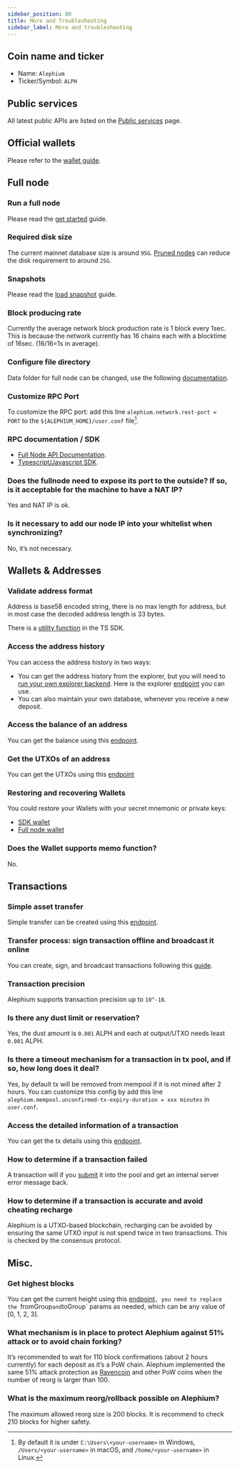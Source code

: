 ```yaml
---
sidebar_position: 80
title: More and Troubleshooting
sidebar_label: More and troubleshooting
---
```



## Coin name and ticker

* Name: `Alephium`
* Ticker/Symbol: `ALPH`

## Public services

All latest public APIs are listed on the [Public services](/infrastructure/public-services.md) page.

## Official wallets

Please refer to the [wallet guide](/wallet).

## Full node 

### Run a full node
Please read the [get started](/full-node/getting-started.md) guide.

### Required disk size
The current mainnet database size is around `95G`. [Pruned
nodes](../full-node/full-node-more#pruning) can reduce the disk
requirement to around `25G`.

### Snapshots

Please read the [load snapshot](/full-node/loading-snapshot) guide.

### Block producing rate

Currently the average network block production rate is 1 block every 1sec.
This is because the network currently has 16 chains each with a blocktime of 16sec. (16/16=1s in average).

### Configure file directory

Data folder for full node can be changed, use the following [documentation](../full-node/full-node-more.md#moving-the-alephium-data-folder).

### Customize RPC Port

To customize the RPC port: add this line `alephium.network.rest-port =
PORT` to the `${ALEPHIUM_HOME}/user.conf` file[^1].

### RPC documentation / SDK

- [Full Node API Documentation](https://node.mainnet.alephium.org/docs).
- [Typescript/Javascript SDK](https://github.com/alephium/alephium-web3).

### Does the fullnode need to expose its port to the outside? If so, is it acceptable for the machine to have a NAT IP?

Yes and NAT IP is ok.

### Is it necessary to add our node IP into your whitelist when synchronizing?

No, it’s not necessary.


## Wallets & Addresses

### Validate address format

Address is base58 encoded string, there is no max length for address, but in most case the decoded address length is 33 bytes.

There is a [utility function](https://github.com/alephium/alephium-web3/blob/31823ffdc7e8c430e5d27f7ac980db3529724ef4/packages/web3/src/utils/exchange.ts#L23-L41) in the TS SDK.

### Access the address history

You can access the address history in two ways:
* You can get the address history from the explorer, but you will need
  to [run your own explorer
  backend](/full-node/explorer-backend). Here is the explorer
  [endpoint](https://backend.mainnet.alephium.org/docs/#/Addresses/getAddressesAddressTransactions)
  you can use.
* You can also maintain your own database, whenever you receive a new deposit.

### Access the balance of an address

You can get the balance using this [endpoint](https://wallet.mainnet.alephium.org/docs/#/Addresses/getAddressesAddressBalance).

### Get the UTXOs of an address

You can get the UTXOs using this [endpoint](https://wallet.mainnet.alephium.org/docs/#/Addresses/getAddressesAddressUtxos)

### Restoring and recovering Wallets

You could restore your Wallets with your secret mnemonic or private keys:
* [SDK wallet](https://github.com/alephium/alephium-web3/blob/713f48088653a637aca15cbbfde1601207fe6940/packages/web3-wallet/src/hd-wallet.ts#L112-L185)
* [Full node wallet](https://wallet.mainnet.alephium.org/docs/#/Wallets/putWallets)

### Does the Wallet supports memo function?

No.


## Transactions

### Simple asset transfer

Simple transfer can be created using this [endpoint](../exchange/#create-a-transaction).


### Transfer process: sign transaction offline and broadcast it online

You can create, sign, and broadcast transactions following this [guide](./exchange#transaction-apis).

### Transaction precision

Alephium supports transaction precision up to `10^-18`.

### Is there any dust limit or reservation?

Yes, the dust amount is `0.001` ALPH and each at output/UTXO needs least `0.001` ALPH.

### Is there a timeout mechanism for a transaction in tx pool, and if so, how long does it deal?
Yes, by default tx will be removed from mempool if it is not mined after 2 hours.
You can customize this config by add this line `alephium.mempool.unconfirmed-tx-expiry-duration = xxx minutes` in `user.conf`.

### Access the detailed information of a transaction

You can get the tx details using this [endpoint](https://wallet.mainnet.alephium.org/docs/#/Transactions/getTransactionsDetailsTxid).

### How to determine if a transaction failed

A transaction will if you [submit](./exchange#submit-a-transaction) it
into the pool and get an internal server error message back.

### How to determine if a transaction is accurate and avoid cheating recharge

Alephium is a UTXO-based blockchain, recharging can be avoided by ensuring the same UTXO input is not spend twice in two transactions. This is checked by the consensus protocol.


## Misc.

### Get highest blocks

You can get the current height using this [endpoint](https://wallet.mainnet.alephium.org/docs/#/Blockflow/getBlockflowChain-info)`, you need to replace the `fromGroup` and `toGroup` params as needed, which can be any value of [0, 1, 2, 3].

### What mechanism is in place to protect Alephium against 51% attack or to avoid chain forking?

It’s recommended to wait for 110 block confirmations (about 2 hours currently) for each deposit as it’s a PoW chain.
Alephium implemented the same 51% attack protection as [Ravencoin](https://tronblack.medium.com/ravencoin-building-the-immune-system-23d077b65f71) and other PoW coins when the number of reorg is larger than 100.

### What is the maximum reorg/rollback possible on Alephium?

The maximum allowed reorg size is 200 blocks. It is recommend to check 210 blocks for higher safety.

[^1]: By default it is under `C:\Users\<your-username>` in Windows, `/Users/<your-username>` in macOS, and `/home/<your-username>` in Linux.
